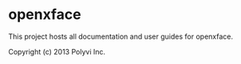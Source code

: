 openxface
=========

This project hosts all documentation and user guides for openxface.

Copyright (c) 2013 Polyvi Inc.
